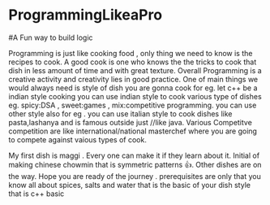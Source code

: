# ProgrammingLikeaPro


#A Fun way to build logic

Programming is just like cooking food , only thing we need to know is the recipes to cook. A good cook is one who knows the 
the tricks to cook that dish in less amount of time and with great texture.
Overall Programming is a creative activity and creativity lies in good practice.
One of main things we would always need is style of dish you are gonna cook for eg. let c++ be a indian style cooking
you can use indian style to cook various type of dishes eg. spicy:DSA , sweet:games , mix:competitive programming.
you can use other style also for eg . you can use italian style to cook dishes like pasta,lashanya and is famous outside just //like java.
Various Competitve competition are like international/national masterchef where you are going to compete against vaious 
types of cook.


My first dish is maggi . Every one can make it  if they learn about it. Initial of making chinese chowmin that is symmetric 
patterns 👍.
Other dishes are  on the way.
Hope you are ready of the journey .
prerequisites are only that you know all about spices, salts and water that is the basic of your dish style that is c++ basic
